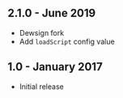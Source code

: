 ## 2.1.0 - June 2019

- Dewsign fork
- Add `loadScript` config value

## 1.0 - January 2017

- Initial release